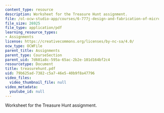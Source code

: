 ```yaml
---
content_type: resource
description: Worksheet for the Treasure Hunt assignment.
file: /ol-ocw-studio-app/courses/6-777j-design-and-fabrication-of-microelectromechanical-devices-spring-2007/79b625ad7382c5a746e540b9f8a47796_treasurehunt.pdf
file_size: 26925
file_type: application/pdf
learning_resource_types:
- Assignments
license: https://creativecommons.org/licenses/by-nc-sa/4.0/
ocw_type: OCWFile
parent_title: Assignments
parent_type: CourseSection
parent_uid: 7d601a8c-595a-65ac-2b2e-101d164bf2c4
resourcetype: Document
title: treasurehunt.pdf
uid: 79b625ad-7382-c5a7-46e5-40b9f8a47796
video_files:
  video_thumbnail_file: null
video_metadata:
  youtube_id: null
---
```

Worksheet for the Treasure Hunt assignment.
